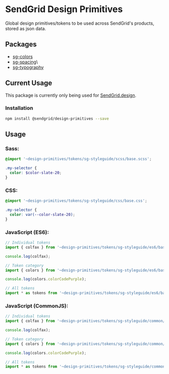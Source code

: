 # SendGrid Design Primitives

Global design primitives/tokens to be used across SendGrid's products, stored as json data.

## Packages

* [sg-colors](https://github.com/sendgrid/design-primitives/tree/master/packages/sg-colors)
* [sg-spacing](https://github.com/sendgrid/design-primitives/tree/master/packages/sg-spacing)\
* [sg-typography](https://github.com/sendgrid/design-primitives/tree/master/packages/sg-typography)

## Current Usage
This package is currently only being used for [SendGrid.design](https://sendgrid.design/).

### Installation
```sh
npm install @sendgrid/design-primitives --save
```

## Usage

### Sass:

```scss
@import '~design-primitives/tokens/sg-styleguide/scss/base.scss';

.my-selector {
  color: $color-slate-20;
}
```

### CSS:

```css
@import '~design-primitives/tokens/sg-styleguide/css/base.css';

.my-selector {
  color: var(--color-slate-20);
}
```

### JavaScript (ES6):

```js
// Individual tokens
import { colfax } from '~design-primitives/tokens/sg-styleguide/es6/base.es6';

console.log(colfax);

// Token category
import { colors } from '~design-primitives/tokens/sg-styleguide/es6/base.es6';

console.log(colors.colorCodePurple);

// All tokens
import * as tokens from '~design-primitives/tokens/sg-styleguide/es6/base.es6';
```

### JavaScript (CommonJS):

```js
// Individual tokens
import { colfax } from '~design-primitives/tokens/sg-styleguide/common/base.common';

console.log(colfax);

// Token category
import { colors } from '~design-primitives/tokens/sg-styleguide/common/base.common';

console.log(colors.colorCodePurple);

// All tokens
import * as tokens from '~design-primitives/tokens/sg-styleguide/common/base.common';
```
